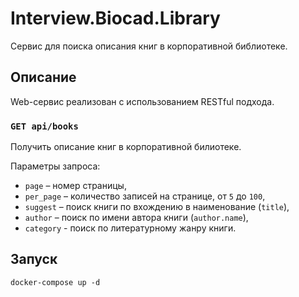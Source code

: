 # Interview.Biocad.Library

Сервис для поиска описания книг в корпоративной библиотеке.

## Описание

Web-сервис реализован с использованием RESTful подхода.

### `GET api/books`

Получить описание книг в корпоративной билиотеке.

Параметры запроса:
- `page` – номер страницы,
- `per_page` – количество записей на странице, от `5` до `100`,
- `suggest` – поиск книги по вхождению в наименование (`title`),
- `author` – поиск по имени автора книги (`author.name`),
- `category` - поиск по литературному жанру книги.

## Запуск

```shell
docker-compose up -d  
```
